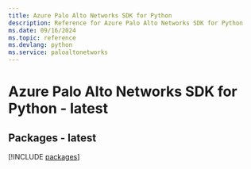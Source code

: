 ```yaml
---
title: Azure Palo Alto Networks SDK for Python
description: Reference for Azure Palo Alto Networks SDK for Python
ms.date: 09/16/2024
ms.topic: reference
ms.devlang: python
ms.service: paloaltonetworks
---
```

# Azure Palo Alto Networks SDK for Python - latest
## Packages - latest
[!INCLUDE [packages](palo-alto-networks-index.md)]